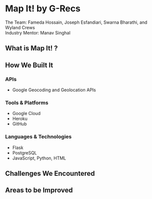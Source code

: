 # Map It! by G-Recs
The Team: Fameda Hossain, Joseph Esfandiari, Swarna Bharathi, and Wyland Crews<br>
Industry Mentor: Manav Singhal
## What is Map It! ?
## How We Built It
### APIs
- Google Geocoding and Geolocation APIs
### Tools & Platforms
- Google Cloud
- Heroku
- GitHub
### Languages & Technologies
- Flask
- PostgreSQL
- JavaScript, Python, HTML
## Challenges We Encountered
## Areas to be Improved
